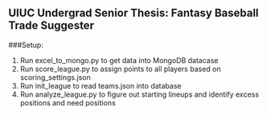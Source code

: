 ## UIUC Undergrad Senior Thesis: Fantasy Baseball Trade Suggester
###Setup:
1. Run excel_to_mongo.py to get data into MongoDB datacase
2. Run score_league.py to assign points to all players based on scoring_settings.json
3. Run init_league to read teams.json into database
4. Run analyze_league.py to figure out starting lineups and identify excess positions and need positions
